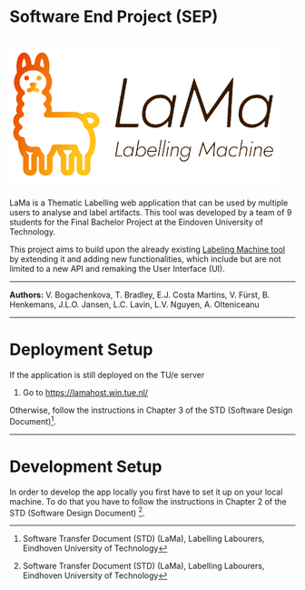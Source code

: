# Software End Project (SEP)

![LaMa logo](/frontend/assets/lama_nobg.png)
===
LaMa is a Thematic Labelling web application that can be used by multiple users to analyse and label artifacts. This tool was developed by a team of 9 students for the Final Bachelor Project at the Eindoven University of Technology. 

This project aims to build upon the already existing [Labeling Machine tool](https://github.com/muctadir/labeling-machine) by extending it and adding new functionalities, which include but are not limited to a new API and remaking the User Interface (UI).

----

**Authors:** V. Bogachenkova, T. Bradley, E.J. Costa Martins, V. Fürst, B. Henkemans, J.L.O. Jansen, L.C. Lavin, L.V. Nguyen, A. Olteniceanu
__________
# Deployment Setup
If the application is still deployed on the TU/e server
1. Go to https://lamahost.win.tue.nl/

Otherwise, follow the instructions in Chapter 3 of the STD (Software Design Document)[^1].

__________
# Development Setup
In order to develop the app locally you first have to set it up on your local machine. To do that you have to follow the instructions in Chapter 2 of the STD (Software Design Document) [^1]. 

[^1]: Software Transfer Document (STD) (LaMa), Labelling Labourers, Eindhoven University of Technology
